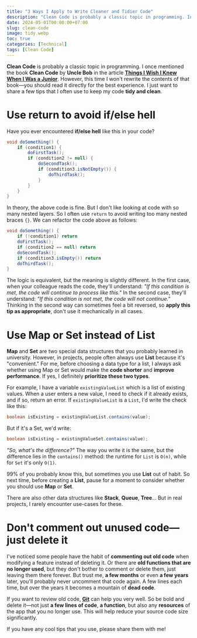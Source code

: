 ```yaml
---
title: "3 Ways I Apply to Write Cleaner and Tidier Code"
description: "Clean Code is probably a classic topic in programming. In this article, I want to share a few tips that I often use to keep my code tidy and clean."
date: 2024-05-01T00:00:00+07:00
slug: clean-code
image: tidy.webp
toc: true
categories: [Technical]
tags: [Clean Code]
---
```


**Clean Code** is probably a classic topic in programming. I once mentioned the book **Clean Code** by **Uncle Bob** in the article [**Things I Wish I Knew When I Was a Junior**](../junior). However, this time I won't rewrite the contents of that book—you should read it directly for the best experience. I just want to share a few tips that I often use to keep my code **tidy and clean**.

# Use return to avoid if/else hell

Have you ever encountered **if/else hell** like this in your code?

```java
void doSomething() {
    if (condition1) {
        doFirstTask();
        if (condition2 != null) {
            doSecondTask();
            if (condition3.isNotEmpty()) {
                doThirdTask();
            }
        }
    }
}
```

In theory, the above code is fine. But I don't like looking at code with so many nested layers. So I often use `return` to avoid writing too many nested braces `{}`. We can refactor the code above as follows:

```java
void doSomething() {
    if (!condition1) return
    doFirstTask();
    if (condition2 == null) return
    doSecondTask();
    if (condition3.isEmpty()) return
    doThirdTask();
}
```

The logic is equivalent, but the meaning is slightly different. In the first case, when your colleague reads the code, they'll understand: *"If this condition is met, the code will continue to process like this."* In the second case, they'll understand: *"If this condition is not met, the code will not continue."* Thinking in the second way can sometimes feel a bit reversed, so **apply this tip as appropriate**, don't use it mechanically in all cases.

# Use Map or Set instead of List

**Map** and **Set** are two special data structures that you probably learned in university. However, in projects, people often always use **List** because it's "convenient." For me, before choosing a data type for a list, I always ask whether using Map or Set would make the **code shorter** and **improve performance**. If yes, I definitely **prioritize these two types**.

For example, I have a variable `existingValueList` which is a list of existing values. When a user enters a new value, I need to check if it already exists, and if so, return an error. If `existingValueList` is a `List`, I'd write the check like this:

```java
boolean isExisting = existingValueList.contains(value);
```

But if it's a Set, we'd write:

```java
boolean isExisting = existingValueSet.contains(value);
```

*"So, what's the difference?"* The way you write it is the same, but the difference lies in the `contains()` method: the runtime for `List` is `O(n)`, while for `Set` it's only `O(1)`.

99% of you probably know this, but sometimes you use **List** out of habit. So next time, before creating a **List**, pause for a moment to consider whether you should use **Map** or **Set**.

There are also other data structures like **Stack**, **Queue**, **Tree**... But in real projects, I rarely encounter use-cases for these.

# Don't comment out unused code—just delete it

I've noticed some people have the habit of **commenting out old code** when modifying a feature instead of deleting it. Or there are **old functions that are no longer used**, but they don't bother to comment or delete them, just leaving them there forever. But trust me, **a few months** or even **a few years** later, you'll probably never uncomment that code again. A few lines each time, but over the years it becomes a mountain of **dead code**.

If you want to review old code, [**Git**](../git-process) can help you very well. So be bold and delete it—not just **a few lines of code**, **a function**, but also any **resources** of the app that you no longer use. This will help reduce your source code size significantly.

If you have any cool tips that you use, please share them with me!

